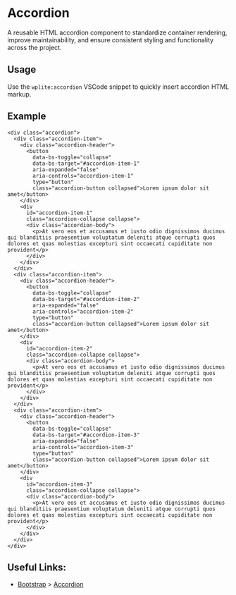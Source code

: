 # Accordion

A reusable HTML accordion component to standardize container rendering, improve maintainability, and ensure consistent styling and functionality across the project.

## Usage

Use the `wplite:accordion` VSCode snippet to quickly insert accordion HTML markup.

## Example

```phtml
<div class="accordion">
  <div class="accordion-item">
    <div class="accordion-header">
      <button
        data-bs-toggle="collapse"
        data-bs-target="#accordion-item-1"
        aria-expanded="false"
        aria-controls="accordion-item-1"
        type="button"
        class="accordion-button collapsed">Lorem ipsum dolor sit amet</button>
    </div>
    <div
      id="accordion-item-1"
      class="accordion-collapse collapse">
      <div class="accordion-body">
        <p>At vero eos et accusamus et iusto odio dignissimos ducimus qui blanditiis praesentium voluptatum deleniti atque corrupti quos dolores et quas molestias excepturi sint occaecati cupiditate non provident</p>
      </div>
    </div>
  </div>
  <div class="accordion-item">
    <div class="accordion-header">
      <button
        data-bs-toggle="collapse"
        data-bs-target="#accordion-item-2"
        aria-expanded="false"
        aria-controls="accordion-item-2"
        type="button"
        class="accordion-button collapsed">Lorem ipsum dolor sit amet</button>
    </div>
    <div
      id="accordion-item-2"
      class="accordion-collapse collapse">
      <div class="accordion-body">
        <p>At vero eos et accusamus et iusto odio dignissimos ducimus qui blanditiis praesentium voluptatum deleniti atque corrupti quos dolores et quas molestias excepturi sint occaecati cupiditate non provident</p>
      </div>
    </div>
  </div>
  <div class="accordion-item">
    <div class="accordion-header">
      <button
        data-bs-toggle="collapse"
        data-bs-target="#accordion-item-3"
        aria-expanded="false"
        aria-controls="accordion-item-3"
        type="button"
        class="accordion-button collapsed">Lorem ipsum dolor sit amet</button>
    </div>
    <div
      id="accordion-item-3"
      class="accordion-collapse collapse">
      <div class="accordion-body">
        <p>At vero eos et accusamus et iusto odio dignissimos ducimus qui blanditiis praesentium voluptatum deleniti atque corrupti quos dolores et quas molestias excepturi sint occaecati cupiditate non provident</p>
      </div>
    </div>
  </div>
</div>
```

## Useful Links:

- [Bootstrap](https://getbootstrap.com/) > [Accordion](https://getbootstrap.com/docs/5.3/components/accordion/)
